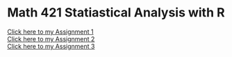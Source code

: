 # Math 421 Statiastical Analysis with R 

[Click here to my Assignment 1](Assignment1.html)  
[Click here to my Assignment 2](Assignment2.html)  
[Click here to my Assignment 3](Assignment3.html)